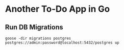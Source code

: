 # Another To-Do App in Go

## Run DB Migrations
`goose -dir migrations postgres postgres://admin:password@localhost:5432/postgres up`